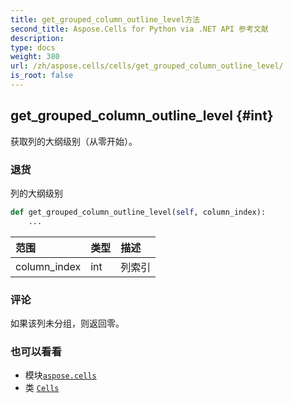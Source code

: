 ```yaml
---
title: get_grouped_column_outline_level方法
second_title: Aspose.Cells for Python via .NET API 参考文献
description:
type: docs
weight: 380
url: /zh/aspose.cells/cells/get_grouped_column_outline_level/
is_root: false
---
```

##  get_grouped_column_outline_level {#int}
获取列的大纲级别（从零开始）。


### 退货

列的大纲级别


```python
def get_grouped_column_outline_level(self, column_index):
    ...
```


|范围|类型|描述|
| :- | :- | :- |
| column_index | int |列索引|
### 评论

如果该列未分组，则返回零。


### 也可以看看

* 模块[`aspose.cells`](../../)
* 类 [`Cells`](/cells/python-net/zh/aspose.cells/cells)

